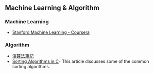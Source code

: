 ## Machine Learning & Algorithm

### Machine Learning

* [Stanford Machine Learning - Coursera](https://www.coursera.org/course/ml)

### Algorithm

* [演算法筆記](http://www.csie.ntnu.edu.tw/~u91029/)
* [Sorting Algorithms in C](http://www.codebeach.com/2008/09/sorting-algorithms-in-c.html)- This article discusses some of the common sorting algorithms.

